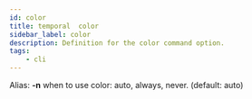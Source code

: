 ```yaml
---
id: color
title: temporal  color
sidebar_label: color
description: Definition for the color command option.
tags:
	- cli
---
```


Alias: **-n**
when to use color: auto, always, never. (default: auto)
